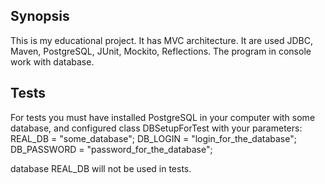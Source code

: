 ## Synopsis
This is my educational project. It has MVC architecture. It are used JDBC, Maven, PostgreSQL, JUnit, Mockito, Reflections. The program in console work with database.

## Tests
For tests you must have installed PostgreSQL in your computer with some database,
and configured class DBSetupForTest with your parameters:
REAL_DB = "some_database";
DB_LOGIN = "login_for_the_database";
DB_PASSWORD = "password_for_the_database";

database REAL_DB will not be used in tests.